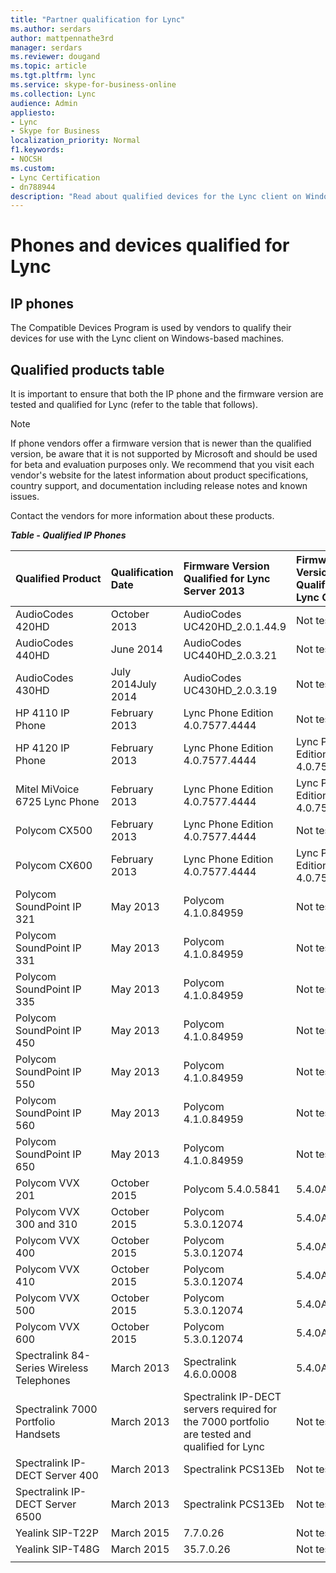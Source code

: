 ```yaml
---
title: "Partner qualification for Lync"
ms.author: serdars
author: mattpennathe3rd
manager: serdars
ms.reviewer: dougand
ms.topic: article
ms.tgt.pltfrm: lync
ms.service: skype-for-business-online
ms.collection: Lync
audience: Admin
appliesto:
- Lync
- Skype for Business 
localization_priority: Normal
f1.keywords:
- NOCSH
ms.custom:
- Lync Certification
- dn788944
description: "Read about qualified devices for the Lync client on Windows-based machines."
---
```


# Phones and devices qualified for  Lync

## IP phones

The Compatible Devices Program is used by vendors to  qualify their devices for use with the Lync client on Windows-based machines.

## Qualified products table

It is important to ensure that both the IP phone and the firmware version are tested and qualified for Lync (refer to the table that follows).

> [!NOTE]
> If phone vendors offer a firmware version that is newer than the qualified version, be aware that it is not supported by Microsoft and should be used for beta and evaluation purposes only. We recommend that you visit each vendor's website for the latest information about product specifications, country support, and documentation including release notes and known issues. 

Contact the vendors for more information about these products.

***Table - Qualified IP Phones***


| Qualified&nbsp;Product                    | Qualification Date | Firmware Version Qualified for Lync Server 2013                                               | Firmware Version Qualified for Lync Online | Firmware Version Qualified for Lync Server 2010                                               |
|:------------------------------------------|:-------------------|:----------------------------------------------------------------------------------------------|:-------------------------------------------|:----------------------------------------------------------------------------------------------|
| AudioCodes 420HD                          | October 2013       | AudioCodes UC420HD_2.0.1.44.9                                                                 | Not tested                                 | AudioCodes UC420HD_2.0.1.44.9                                                                 |
| AudioCodes 440HD                          | June 2014          | AudioCodes UC440HD_2.0.3.21                                                                   | Not tested                                 | AudioCodes UC440HD_2.0.3.21                                                                   |
| AudioCodes 430HD                          | July 2014July 2014 | AudioCodes UC430HD_2.0.3.19                                                                   | Not tested                                 |                                                                                               |
| HP 4110 IP Phone                          | February 2013      | Lync Phone Edition 4.0.7577.4444                                                              | Not tested                                 |                                                                                               |
| HP 4120 IP Phone                          | February 2013      | Lync Phone Edition 4.0.7577.4444                                                              | Lync Phone Edition 4.0.7577.4444           | Lync Phone Edition 4.0.7577.4444                                                              |
| Mitel MiVoice 6725 Lync Phone             | February 2013      | Lync Phone Edition 4.0.7577.4444                                                              | Lync Phone Edition 4.0.7577.4444           | Lync Phone Edition 4.0.7577.4444                                                              |
| Polycom CX500                             | February 2013      | Lync Phone Edition 4.0.7577.4444                                                              | Not tested                                 | Lync Phone Edition 4.0.7577.4444                                                              |
| Polycom CX600                             | February 2013      | Lync Phone Edition 4.0.7577.4444                                                              | Lync Phone Edition 4.0.7577.4444           | Lync Phone Edition 4.0.7577.4444                                                              |
| Polycom SoundPoint IP 321                 | May 2013           | Polycom 4.1.0.84959                                                                           | Not tested                                 | Polycom 4.1.0. 84792                                                                          |
| Polycom SoundPoint IP 331                 | May 2013           | Polycom 4.1.0.84959                                                                           | Not tested                                 | Polycom 4.1.0. 84793                                                                          |
| Polycom SoundPoint IP 335                 | May 2013           | Polycom 4.1.0.84959                                                                           | Not tested                                 | Polycom 4.1.0.84792                                                                           |
| Polycom SoundPoint IP 450                 | May 2013           | Polycom 4.1.0.84959                                                                           | Not tested                                 | Polycom 4.1.0.83139                                                                           |
| Polycom SoundPoint IP 550                 | May 2013           | Polycom 4.1.0.84959                                                                           | Not tested                                 | Polycom 4.1.0.83139                                                                           |
| Polycom SoundPoint IP 560                 | May 2013           | Polycom 4.1.0.84959                                                                           | Not tested                                 | Polycom 4.1.0.83140                                                                           |
| Polycom SoundPoint IP 650                 | May 2013           | Polycom 4.1.0.84959                                                                           | Not tested                                 | Polycom 4.1.0.83141                                                                           |
| Polycom VVX 201                           | October 2015       | Polycom 5.4.0.5841                                                                            | 5.4.0A                                     |                                                                                               |
| Polycom VVX 300 and 310                   | October 2015       | Polycom 5.3.0.12074                                                                           | 5.4.0A                                     | Polycom 4.1.4.7430                                                                            |
| Polycom VVX 400                           | October 2015       | Polycom 5.3.0.12074                                                                           | 5.4.0A                                     | Polycom 4.1.4.7430                                                                            |
| Polycom VVX 410                           | October 2015       | Polycom 5.3.0.12074                                                                           | 5.4.0A                                     | Polycom 4.1.4.7430                                                                            |
| Polycom VVX 500                           | October 2015       | Polycom 5.3.0.12074                                                                           | 5.4.0A                                     | Polycom 4.1.2.25646                                                                           |
| Polycom VVX 600                           | October 2015       | Polycom 5.3.0.12074                                                                           | 5.4.0A                                     | Polycom 4.1.2.25646                                                                           |
| Spectralink 84-Series Wireless Telephones | March 2013         | Spectralink 4.6.0.0008                                                                        | 5.4.0A                                     | Spectralink 4.6.0.0008                                                                        |
| Spectralink 7000 Portfolio Handsets       | March 2013         | Spectralink IP-DECT servers required for the 7000 portfolio are tested and qualified for Lync | Not tested                                 | Spectralink IP-DECT servers required for the 7000 portfolio are tested and qualified for Lync |
| Spectralink IP-DECT Server 400            | March 2013         | Spectralink PCS13Eb                                                                           | Not tested                                 | Spectralink PCS13Eb                                                                           |
| Spectralink IP-DECT Server 6500           | March 2013         | Spectralink PCS13Eb                                                                           | Not tested                                 | Spectralink PCS13Eb                                                                           |
| Yealink SIP-T22P                          | March 2015         | 7.7.0.26                                                                                      | Not tested                                 | 7.7.0.26                                                                                      |
| Yealink SIP-T48G                          | March 2015         | 35.7.0.26                                                                                     | Not tested                                 | 35.7.0.26                                                                                     |
|                                           |                    |                                                                                               |                                            |                                                                                               |


